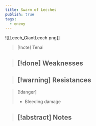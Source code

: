 ```yaml
---
title: Swarm of Leeches
publish: true
tags:
  - enemy
---
```

![[Leech_GiantLeech.png]]
> [!note] Tenai
> <span style="font-family: 'Lucida Handwriting'; font-optical-sizing: auto; font-style: normal; word-break: break-word;"><span/>

> [!done] Weaknesses
> - 

> [!warning] Resistances
> - 

> [!danger]
> - Bleeding damage

> [!abstract] Notes
> - 